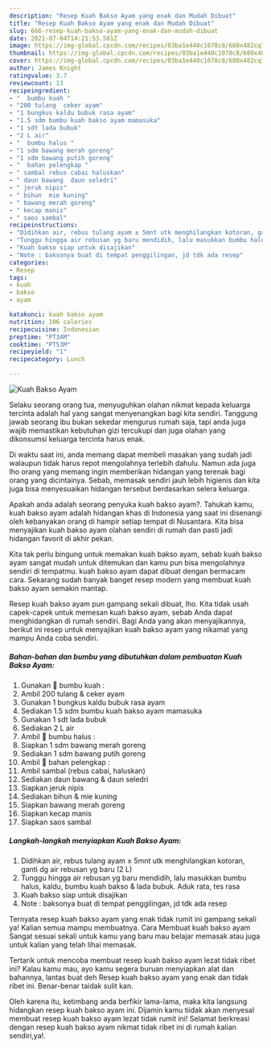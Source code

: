 ```yaml
---
description: "Resep Kuah Bakso Ayam yang enak dan Mudah Dibuat"
title: "Resep Kuah Bakso Ayam yang enak dan Mudah Dibuat"
slug: 666-resep-kuah-bakso-ayam-yang-enak-dan-mudah-dibuat
date: 2021-07-04T14:21:53.581Z
image: https://img-global.cpcdn.com/recipes/03ba1e440c1078c8/680x482cq70/kuah-bakso-ayam-foto-resep-utama.jpg
thumbnail: https://img-global.cpcdn.com/recipes/03ba1e440c1078c8/680x482cq70/kuah-bakso-ayam-foto-resep-utama.jpg
cover: https://img-global.cpcdn.com/recipes/03ba1e440c1078c8/680x482cq70/kuah-bakso-ayam-foto-resep-utama.jpg
author: James Knight
ratingvalue: 3.7
reviewcount: 13
recipeingredient:
- "  bumbu kuah "
- "200 tulang  ceker ayam"
- "1 bungkus kaldu bubuk rasa ayam"
- "1.5 sdm bumbu kuah bakso ayam mamasuka"
- "1 sdt lada bubuk"
- "2 L air"
- "  bumbu halus "
- "1 sdm bawang merah goreng"
- "1 sdm bawang putih goreng"
- "  bahan pelengkap "
- " sambal rebus cabai haluskan"
- " daun bawang  daun seledri"
- " jeruk nipis"
- " bihun  mie kuning"
- " bawang merah goreng"
- " kecap manis"
- " saos sambal"
recipeinstructions:
- "Didihkan air, rebus tulang ayam ± 5mnt utk menghilangkan kotoran, ganti dg air rebusan yg baru (2 L)"
- "Tunggu hingga air rebusan yg baru mendidih, lalu masukkan bumbu halus, kaldu, bumbu kuah bakso &amp; lada bubuk. Aduk rata, tes rasa"
- "Kuah bakso siap untuk disajikan"
- "Note : baksonya buat di tempat penggilingan, jd tdk ada resep"
categories:
- Resep
tags:
- kuah
- bakso
- ayam

katakunci: kuah bakso ayam 
nutrition: 106 calories
recipecuisine: Indonesian
preptime: "PT34M"
cooktime: "PT53M"
recipeyield: "1"
recipecategory: Lunch

---
```



![Kuah Bakso Ayam](https://img-global.cpcdn.com/recipes/03ba1e440c1078c8/680x482cq70/kuah-bakso-ayam-foto-resep-utama.jpg)

Selaku seorang orang tua, menyuguhkan olahan nikmat kepada keluarga tercinta adalah hal yang sangat menyenangkan bagi kita sendiri. Tanggung jawab seorang ibu bukan sekedar mengurus rumah saja, tapi anda juga wajib memastikan kebutuhan gizi tercukupi dan juga olahan yang dikonsumsi keluarga tercinta harus enak.

Di waktu  saat ini, anda memang dapat membeli masakan yang sudah jadi walaupun tidak harus repot mengolahnya terlebih dahulu. Namun ada juga lho orang yang memang ingin memberikan hidangan yang terenak bagi orang yang dicintainya. Sebab, memasak sendiri jauh lebih higienis dan kita juga bisa menyesuaikan hidangan tersebut berdasarkan selera keluarga. 



Apakah anda adalah seorang penyuka kuah bakso ayam?. Tahukah kamu, kuah bakso ayam adalah hidangan khas di Indonesia yang saat ini disenangi oleh kebanyakan orang di hampir setiap tempat di Nusantara. Kita bisa menyajikan kuah bakso ayam olahan sendiri di rumah dan pasti jadi hidangan favorit di akhir pekan.

Kita tak perlu bingung untuk memakan kuah bakso ayam, sebab kuah bakso ayam sangat mudah untuk ditemukan dan kamu pun bisa mengolahnya sendiri di tempatmu. kuah bakso ayam dapat dibuat dengan bermacam cara. Sekarang sudah banyak banget resep modern yang membuat kuah bakso ayam semakin mantap.

Resep kuah bakso ayam pun gampang sekali dibuat, lho. Kita tidak usah capek-capek untuk memesan kuah bakso ayam, sebab Anda dapat menghidangkan di rumah sendiri. Bagi Anda yang akan menyajikannya, berikut ini resep untuk menyajikan kuah bakso ayam yang nikamat yang mampu Anda coba sendiri.

<!--inarticleads1-->

##### Bahan-bahan dan bumbu yang dibutuhkan dalam pembuatan Kuah Bakso Ayam:

1. Gunakan  🥥 bumbu kuah :
1. Ambil 200 tulang &amp; ceker ayam
1. Gunakan 1 bungkus kaldu bubuk rasa ayam
1. Sediakan 1.5 sdm bumbu kuah bakso ayam mamasuka
1. Gunakan 1 sdt lada bubuk
1. Sediakan 2 L air
1. Ambil  🥥 bumbu halus :
1. Siapkan 1 sdm bawang merah goreng
1. Sediakan 1 sdm bawang putih goreng
1. Ambil  🥥 bahan pelengkap :
1. Ambil  sambal (rebus cabai, haluskan)
1. Sediakan  daun bawang &amp; daun seledri
1. Siapkan  jeruk nipis
1. Sediakan  bihun &amp; mie kuning
1. Siapkan  bawang merah goreng
1. Siapkan  kecap manis
1. Siapkan  saos sambal




<!--inarticleads2-->

##### Langkah-langkah menyiapkan Kuah Bakso Ayam:

1. Didihkan air, rebus tulang ayam ± 5mnt utk menghilangkan kotoran, ganti dg air rebusan yg baru (2 L)
1. Tunggu hingga air rebusan yg baru mendidih, lalu masukkan bumbu halus, kaldu, bumbu kuah bakso &amp; lada bubuk. Aduk rata, tes rasa
1. Kuah bakso siap untuk disajikan
1. Note : baksonya buat di tempat penggilingan, jd tdk ada resep




Ternyata resep kuah bakso ayam yang enak tidak rumit ini gampang sekali ya! Kalian semua mampu membuatnya. Cara Membuat kuah bakso ayam Sangat sesuai sekali untuk kamu yang baru mau belajar memasak atau juga untuk kalian yang telah lihai memasak.

Tertarik untuk mencoba membuat resep kuah bakso ayam lezat tidak ribet ini? Kalau kamu mau, ayo kamu segera buruan menyiapkan alat dan bahannya, lantas buat deh Resep kuah bakso ayam yang enak dan tidak ribet ini. Benar-benar taidak sulit kan. 

Oleh karena itu, ketimbang anda berfikir lama-lama, maka kita langsung hidangkan resep kuah bakso ayam ini. Dijamin kamu tiidak akan menyesal membuat resep kuah bakso ayam lezat tidak rumit ini! Selamat berkreasi dengan resep kuah bakso ayam nikmat tidak ribet ini di rumah kalian sendiri,ya!.

